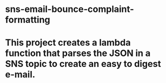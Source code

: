 # sns-email-bounce-complaint-formatting

# This project creates a lambda function that parses the JSON in a SNS topic to create an easy to digest e-mail.
